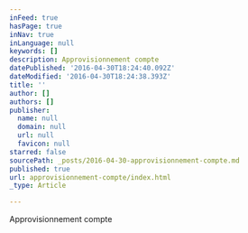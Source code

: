 ```yaml
---
inFeed: true
hasPage: true
inNav: true
inLanguage: null
keywords: []
description: Approvisionnement compte
datePublished: '2016-04-30T18:24:40.092Z'
dateModified: '2016-04-30T18:24:38.393Z'
title: ''
author: []
authors: []
publisher:
  name: null
  domain: null
  url: null
  favicon: null
starred: false
sourcePath: _posts/2016-04-30-approvisionnement-compte.md
published: true
url: approvisionnement-compte/index.html
_type: Article

---
```

Approvisionnement compte